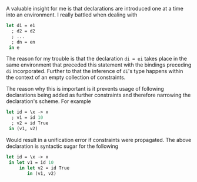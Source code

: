 A valuable insight for me is that declarations are introduced one at a time into an environment.  I really battled when dealing with

```ocaml
let d1 = e1
  ; d2 = d2
  ; ...
  ; dn = en
 in e
```

The reason for my trouble is that the declaration `di = ei` takes place in the same environment that preceded this statement with the bindings preceding `di` incorporated.  Further to that the inference of `di`'s type happens within the context of an empty collection of constraints.

The reason why this is important is it prevents usage of following declarations being added as further constraints and therefore narrowing the declaration's scheme.  For example

```ocaml
let id = \x -> x
  ; v1 = id 10
  ; v2 = id True
 in (v1, v2)
```

Would result in a unification error if constraints were propagated.  The above declaration is syntactic sugar for the following

```ocaml
let id = \x -> x
 in let v1 = id 10
     in let v2 = id True
        in (v1, v2)
```
